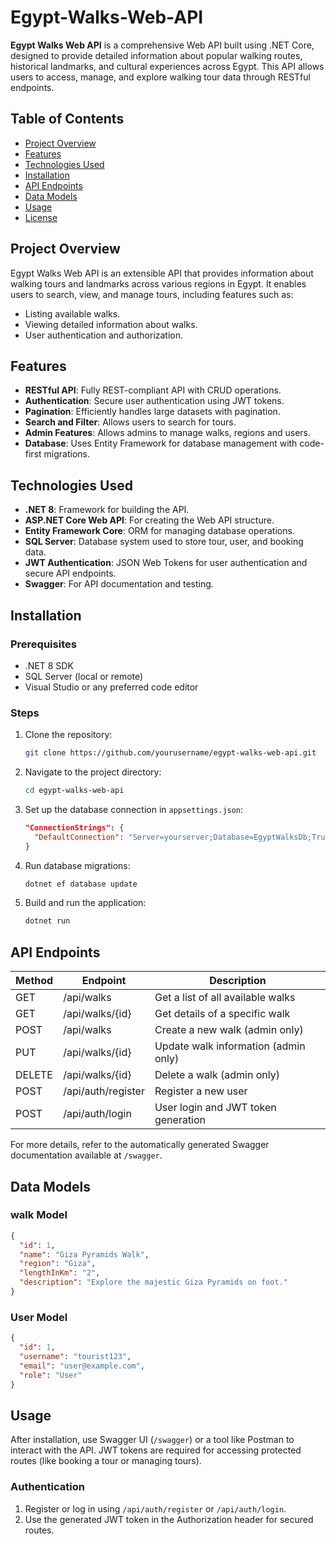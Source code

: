 # Egypt-Walks-Web-API

**Egypt Walks Web API** is a comprehensive Web API built using .NET Core, designed to provide detailed information about popular walking routes, historical landmarks, and cultural experiences across Egypt. This API allows users to access, manage, and explore walking tour data through RESTful endpoints.

## Table of Contents
- [Project Overview](#project-overview)
- [Features](#features)
- [Technologies Used](#technologies-used)
- [Installation](#installation)
- [API Endpoints](#api-endpoints)
- [Data Models](#data-models)
- [Usage](#usage)
- [License](#license)

## Project Overview
Egypt Walks Web API is an extensible API that provides information about walking tours and landmarks across various regions in Egypt. It enables users to search, view, and manage tours, including features such as:
- Listing available walks.
- Viewing detailed information about walks.
- User authentication and authorization.

## Features
- **RESTful API**: Fully REST-compliant API with CRUD operations.
- **Authentication**: Secure user authentication using JWT tokens.
- **Pagination**: Efficiently handles large datasets with pagination.
- **Search and Filter**: Allows users to search for tours.
- **Admin Features**: Allows admins to manage walks, regions and users.
- **Database**: Uses Entity Framework for database management with code-first migrations.

## Technologies Used
- **.NET 8**: Framework for building the API.
- **ASP.NET Core Web API**: For creating the Web API structure.
- **Entity Framework Core**: ORM for managing database operations.
- **SQL Server**: Database system used to store tour, user, and booking data.
- **JWT Authentication**: JSON Web Tokens for user authentication and secure API endpoints.
- **Swagger**: For API documentation and testing.

## Installation

### Prerequisites
- .NET 8 SDK
- SQL Server (local or remote)
- Visual Studio or any preferred code editor

### Steps
1. Clone the repository:
   ```bash
   git clone https://github.com/yourusername/egypt-walks-web-api.git
   ```
2. Navigate to the project directory:
   ```bash
   cd egypt-walks-web-api
   ```
3. Set up the database connection in `appsettings.json`:
   ```json
   "ConnectionStrings": {
     "DefaultConnection": "Server=yourserver;Database=EgyptWalksDb;Trusted_Connection=True;"
   }
   ```
4. Run database migrations:
   ```bash
   dotnet ef database update
   ```
5. Build and run the application:
   ```bash
   dotnet run
   ```

## API Endpoints

| Method | Endpoint                         | Description                          |
|--------|----------------------------------|--------------------------------------|
| GET    | /api/walks                       | Get a list of all available walks    |
| GET    | /api/walks/{id}                  | Get details of a specific walk       |
| POST   | /api/walks                       | Create a new walk (admin only)       |
| PUT    | /api/walks/{id}                  | Update walk information (admin only) |
| DELETE | /api/walks/{id}                  | Delete a walk (admin only)           |
| POST   | /api/auth/register               | Register a new user                  |
| POST   | /api/auth/login                  | User login and JWT token generation  |

For more details, refer to the automatically generated Swagger documentation available at `/swagger`.

## Data Models

### walk Model
```json
{
  "id": 1,
  "name": "Giza Pyramids Walk",
  "region": "Giza",
  "lengthInKm": "2",
  "description": "Explore the majestic Giza Pyramids on foot."
}
```

### User Model
```json
{
  "id": 1,
  "username": "tourist123",
  "email": "user@example.com",
  "role": "User"
}
```

## Usage
After installation, use Swagger UI (`/swagger`) or a tool like Postman to interact with the API. JWT tokens are required for accessing protected routes (like booking a tour or managing tours).

### Authentication
1. Register or log in using `/api/auth/register` or `/api/auth/login`.
2. Use the generated JWT token in the Authorization header for secured routes.

